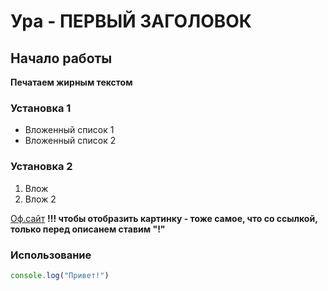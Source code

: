 # Ура - ПЕРВЫЙ ЗАГОЛОВОК

## Начало работы
**Печатаем жирным текстом**

### Установка 1
  * Вложенный список 1
  * Вложенный список 2

### Установка 2
  1. Влож
  1. Влож 2

[Оф.сайт](https://mail.ru)
**!!! чтобы отобразить картинку - тоже самое, что со ссылкой, только перед описанем ставим "!"**

### Использование

```javascript
console.log("Привет!")
```

